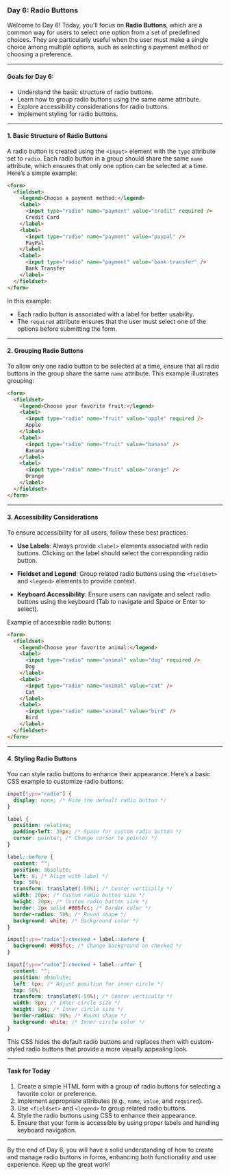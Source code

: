 ### Day 6: Radio Buttons

Welcome to Day 6! Today, you'll focus on **Radio Buttons**, which are a common way for users to select one option from a set of predefined choices. They are particularly useful when the user must make a single choice among multiple options, such as selecting a payment method or choosing a preference.

---

#### Goals for Day 6:

- Understand the basic structure of radio buttons.
- Learn how to group radio buttons using the same name attribute.
- Explore accessibility considerations for radio buttons.
- Implement styling for radio buttons.

---

#### 1. Basic Structure of Radio Buttons

A radio button is created using the `<input>` element with the `type` attribute set to `radio`. Each radio button in a group should share the same `name` attribute, which ensures that only one option can be selected at a time. Here’s a simple example:

```html
<form>
  <fieldset>
    <legend>Choose a payment method:</legend>
    <label>
      <input type="radio" name="payment" value="credit" required />
      Credit Card
    </label>
    <label>
      <input type="radio" name="payment" value="paypal" />
      PayPal
    </label>
    <label>
      <input type="radio" name="payment" value="bank-transfer" />
      Bank Transfer
    </label>
  </fieldset>
</form>
```

In this example:

- Each radio button is associated with a label for better usability.
- The `required` attribute ensures that the user must select one of the options before submitting the form.

---

#### 2. Grouping Radio Buttons

To allow only one radio button to be selected at a time, ensure that all radio buttons in the group share the same `name` attribute. This example illustrates grouping:

```html
<form>
  <fieldset>
    <legend>Choose your favorite fruit:</legend>
    <label>
      <input type="radio" name="fruit" value="apple" required />
      Apple
    </label>
    <label>
      <input type="radio" name="fruit" value="banana" />
      Banana
    </label>
    <label>
      <input type="radio" name="fruit" value="orange" />
      Orange
    </label>
  </fieldset>
</form>
```

---

#### 3. Accessibility Considerations

To ensure accessibility for all users, follow these best practices:

- **Use Labels**: Always provide `<label>` elements associated with radio buttons. Clicking on the label should select the corresponding radio button.
- **Fieldset and Legend**: Group related radio buttons using the `<fieldset>` and `<legend>` elements to provide context.

- **Keyboard Accessibility**: Ensure users can navigate and select radio buttons using the keyboard (Tab to navigate and Space or Enter to select).

Example of accessible radio buttons:

```html
<form>
  <fieldset>
    <legend>Choose your favorite animal:</legend>
    <label>
      <input type="radio" name="animal" value="dog" required />
      Dog
    </label>
    <label>
      <input type="radio" name="animal" value="cat" />
      Cat
    </label>
    <label>
      <input type="radio" name="animal" value="bird" />
      Bird
    </label>
  </fieldset>
</form>
```

---

#### 4. Styling Radio Buttons

You can style radio buttons to enhance their appearance. Here’s a basic CSS example to customize radio buttons:

```css
input[type="radio"] {
  display: none; /* Hide the default radio button */
}

label {
  position: relative;
  padding-left: 30px; /* Space for custom radio button */
  cursor: pointer; /* Change cursor to pointer */
}

label::before {
  content: "";
  position: absolute;
  left: 0; /* Align with label */
  top: 50%;
  transform: translateY(-50%); /* Center vertically */
  width: 20px; /* Custom radio button size */
  height: 20px; /* Custom radio button size */
  border: 2px solid #005fcc; /* Border color */
  border-radius: 50%; /* Round shape */
  background: white; /* Background color */
}

input[type="radio"]:checked + label::before {
  background: #005fcc; /* Change background on checked */
}

input[type="radio"]:checked + label::after {
  content: "";
  position: absolute;
  left: 6px; /* Adjust position for inner circle */
  top: 50%;
  transform: translateY(-50%); /* Center vertically */
  width: 8px; /* Inner circle size */
  height: 8px; /* Inner circle size */
  border-radius: 50%; /* Round shape */
  background: white; /* Inner circle color */
}
```

This CSS hides the default radio buttons and replaces them with custom-styled radio buttons that provide a more visually appealing look.

---

#### Task for Today

1. Create a simple HTML form with a group of radio buttons for selecting a favorite color or preference.
2. Implement appropriate attributes (e.g., `name`, `value`, and `required`).
3. Use `<fieldset>` and `<legend>` to group related radio buttons.
4. Style the radio buttons using CSS to enhance their appearance.
5. Ensure that your form is accessible by using proper labels and handling keyboard navigation.

---

By the end of Day 6, you will have a solid understanding of how to create and manage radio buttons in forms, enhancing both functionality and user experience. Keep up the great work!
